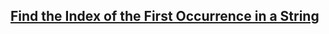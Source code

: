 ## [ Find the Index of the First Occurrence in a String](https://leetcode.com/problems/find-the-index-of-the-first-occurrence-in-a-string/description/)
